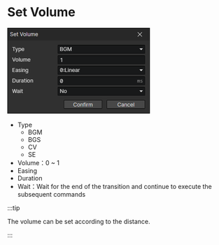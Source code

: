 # Set Volume

![](img/setVolume-1.png)

- Type
  - BGM
  - BGS
  - CV
  - SE
- Volume：0 ~ 1
- Easing
- Duration
- Wait：Wait for the end of the transition and continue to execute the subsequent commands

:::tip

The volume can be set according to the distance.

:::